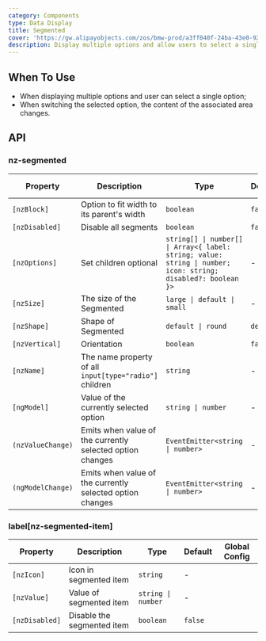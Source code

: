 ```yaml
---
category: Components
type: Data Display
title: Segmented
cover: 'https://gw.alipayobjects.com/zos/bmw-prod/a3ff040f-24ba-43e0-92e9-c845df1612ad.svg'
description: Display multiple options and allow users to select a single option.
---
```


## When To Use

- When displaying multiple options and user can select a single option;
- When switching the selected option, the content of the associated area changes.

## API

### nz-segmented

| Property          | Description                                               | Type                                                                                                          | Default   | Global Config |
| ----------------- | --------------------------------------------------------- | ------------------------------------------------------------------------------------------------------------- | --------- | ------------- |
| `[nzBlock]`       | Option to fit width to its parent\'s width                | `boolean`                                                                                                     | `false`   |               |
| `[nzDisabled]`    | Disable all segments                                      | `boolean`                                                                                                     | `false`   |               |
| `[nzOptions]`     | Set children optional                                     | `string[] \| number[] \| Array<{ label: string; value: string \| number; icon: string; disabled?: boolean }>` | -         |               |
| `[nzSize]`        | The size of the Segmented                                 | `large \| default \| small`                                                                                   | -         | ✅            |
| `[nzShape]`       | Shape of Segmented                                        | `default \| round`                                                                                            | `default` | -             |
| `[nzVertical]`    | Orientation                                               | `boolean`                                                                                                     | `false`   | -             |
| `[nzName]`        | The name property of all `input[type="radio"]` children   | `string`                                                                                                      | -         |               |
| `[ngModel]`       | Value of the currently selected option                    | `string \| number`                                                                                            | -         |               |
| `(nzValueChange)` | Emits when value of the currently selected option changes | `EventEmitter<string \| number>`                                                                              | -         |               |
| `(ngModelChange)` | Emits when value of the currently selected option changes | `EventEmitter<string \| number>`                                                                              | -         |               |

### label[nz-segmented-item]

| Property       | Description                | Type               | Default | Global Config |
| -------------- | -------------------------- | ------------------ | ------- | ------------- |
| `[nzIcon]`     | Icon in segmented item     | `string`           | -       |               |
| `[nzValue]`    | Value of segmented item    | `string \| number` | -       |               |
| `[nzDisabled]` | Disable the segmented item | `boolean`          | `false` |               |
